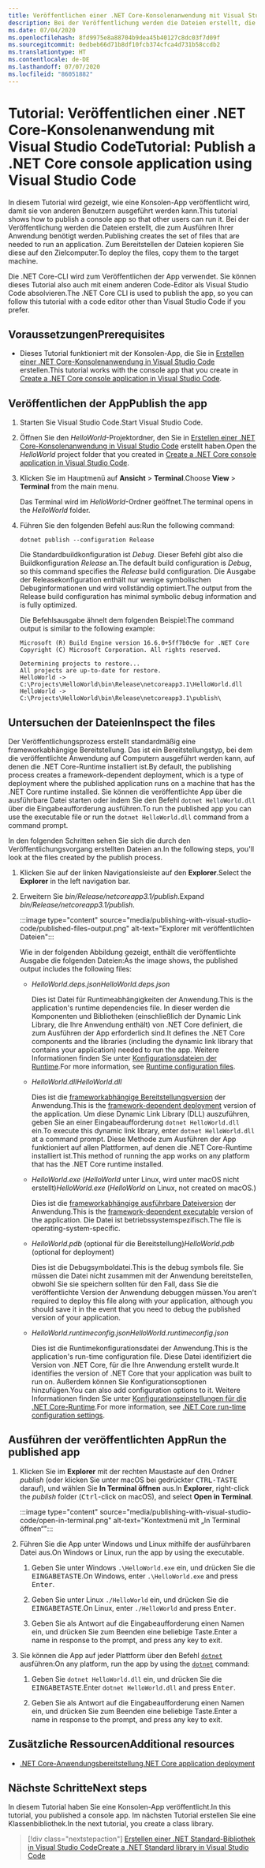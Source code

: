 ```yaml
---
title: Veröffentlichen einer .NET Core-Konsolenanwendung mit Visual Studio Code
description: Bei der Veröffentlichung werden die Dateien erstellt, die zum Ausführen Ihrer .NET Core-Anwendung benötigt werden.
ms.date: 07/04/2020
ms.openlocfilehash: 8fd9975e8a88704b9dea45b40127c8dc03f7d09f
ms.sourcegitcommit: 0edbeb66d71b8df10fcb374cfca4d731b58ccdb2
ms.translationtype: HT
ms.contentlocale: de-DE
ms.lasthandoff: 07/07/2020
ms.locfileid: "86051882"
---
```

# <a name="tutorial-publish-a-net-core-console-application-using-visual-studio-code"></a><span data-ttu-id="b1c78-103">Tutorial: Veröffentlichen einer .NET Core-Konsolenanwendung mit Visual Studio Code</span><span class="sxs-lookup"><span data-stu-id="b1c78-103">Tutorial: Publish a .NET Core console application using Visual Studio Code</span></span>

<span data-ttu-id="b1c78-104">In diesem Tutorial wird gezeigt, wie eine Konsolen-App veröffentlicht wird, damit sie von anderen Benutzern ausgeführt werden kann.</span><span class="sxs-lookup"><span data-stu-id="b1c78-104">This tutorial shows how to publish a console app so that other users can run it.</span></span> <span data-ttu-id="b1c78-105">Bei der Veröffentlichung werden die Dateien erstellt, die zum Ausführen Ihrer Anwendung benötigt werden.</span><span class="sxs-lookup"><span data-stu-id="b1c78-105">Publishing creates the set of files that are needed to run an application.</span></span> <span data-ttu-id="b1c78-106">Zum Bereitstellen der Dateien kopieren Sie diese auf den Zielcomputer.</span><span class="sxs-lookup"><span data-stu-id="b1c78-106">To deploy the files, copy them to the target machine.</span></span>

<span data-ttu-id="b1c78-107">Die .NET Core-CLI wird zum Veröffentlichen der App verwendet. Sie können dieses Tutorial also auch mit einem anderen Code-Editor als Visual Studio Code absolvieren.</span><span class="sxs-lookup"><span data-stu-id="b1c78-107">The .NET Core CLI is used to publish the app, so you can follow this tutorial with a code editor other than Visual Studio Code if you prefer.</span></span>

## <a name="prerequisites"></a><span data-ttu-id="b1c78-108">Voraussetzungen</span><span class="sxs-lookup"><span data-stu-id="b1c78-108">Prerequisites</span></span>

- <span data-ttu-id="b1c78-109">Dieses Tutorial funktioniert mit der Konsolen-App, die Sie in [Erstellen einer .NET Core-Konsolenanwendung in Visual Studio Code](with-visual-studio-code.md) erstellen.</span><span class="sxs-lookup"><span data-stu-id="b1c78-109">This tutorial works with the console app that you create in [Create a .NET Core console application in Visual Studio Code](with-visual-studio-code.md).</span></span>

## <a name="publish-the-app"></a><span data-ttu-id="b1c78-110">Veröffentlichen der App</span><span class="sxs-lookup"><span data-stu-id="b1c78-110">Publish the app</span></span>

1. <span data-ttu-id="b1c78-111">Starten Sie Visual Studio Code.</span><span class="sxs-lookup"><span data-stu-id="b1c78-111">Start Visual Studio Code.</span></span>

1. <span data-ttu-id="b1c78-112">Öffnen Sie den *HelloWorld*-Projektordner, den Sie in [Erstellen einer .NET Core-Konsolenanwendung in Visual Studio Code](with-visual-studio-code.md) erstellt haben.</span><span class="sxs-lookup"><span data-stu-id="b1c78-112">Open the *HelloWorld* project folder that you created in [Create a .NET Core console application in Visual Studio Code](with-visual-studio-code.md).</span></span>

1. <span data-ttu-id="b1c78-113">Klicken Sie im Hauptmenü auf **Ansicht** > **Terminal**.</span><span class="sxs-lookup"><span data-stu-id="b1c78-113">Choose **View** > **Terminal** from the main menu.</span></span>

   <span data-ttu-id="b1c78-114">Das Terminal wird im *HelloWorld*-Ordner geöffnet.</span><span class="sxs-lookup"><span data-stu-id="b1c78-114">The terminal opens in the *HelloWorld* folder.</span></span>

1. <span data-ttu-id="b1c78-115">Führen Sie den folgenden Befehl aus:</span><span class="sxs-lookup"><span data-stu-id="b1c78-115">Run the following command:</span></span>

   ```dotnetcli
   dotnet publish --configuration Release
   ```

   <span data-ttu-id="b1c78-116">Die Standardbuildkonfiguration ist *Debug*. Dieser Befehl gibt also die Buildkonfiguration *Release* an.</span><span class="sxs-lookup"><span data-stu-id="b1c78-116">The default build configuration is *Debug*, so this command specifies the *Release* build configuration.</span></span> <span data-ttu-id="b1c78-117">Die Ausgabe der Releasekonfiguration enthält nur wenige symbolischen Debuginformationen und wird vollständig optimiert.</span><span class="sxs-lookup"><span data-stu-id="b1c78-117">The output from the Release build configuration has minimal symbolic debug information and is fully optimized.</span></span>

   <span data-ttu-id="b1c78-118">Die Befehlsausgabe ähnelt dem folgenden Beispiel:</span><span class="sxs-lookup"><span data-stu-id="b1c78-118">The command output is similar to the following example:</span></span>

   ```
   Microsoft (R) Build Engine version 16.6.0+5ff7b0c9e for .NET Core
   Copyright (C) Microsoft Corporation. All rights reserved.

   Determining projects to restore...
   All projects are up-to-date for restore.
   HelloWorld -> C:\Projects\HelloWorld\bin\Release\netcoreapp3.1\HelloWorld.dll
   HelloWorld -> C:\Projects\HelloWorld\bin\Release\netcoreapp3.1\publish\
   ```

## <a name="inspect-the-files"></a><span data-ttu-id="b1c78-119">Untersuchen der Dateien</span><span class="sxs-lookup"><span data-stu-id="b1c78-119">Inspect the files</span></span>

<span data-ttu-id="b1c78-120">Der Veröffentlichungsprozess erstellt standardmäßig eine frameworkabhängige Bereitstellung. Das ist ein Bereitstellungstyp, bei dem die veröffentlichte Anwendung auf Computern ausgeführt werden kann, auf denen die .NET Core-Runtime installiert ist.</span><span class="sxs-lookup"><span data-stu-id="b1c78-120">By default, the publishing process creates a framework-dependent deployment, which is a type of deployment where the published application runs on a machine that has the .NET Core runtime installed.</span></span> <span data-ttu-id="b1c78-121">Sie können die veröffentlichte App über die ausführbare Datei starten oder indem Sie den Befehl `dotnet HelloWorld.dll` über die Eingabeaufforderung ausführen.</span><span class="sxs-lookup"><span data-stu-id="b1c78-121">To run the published app you can use the executable file or run the `dotnet HelloWorld.dll` command from a command prompt.</span></span>

<span data-ttu-id="b1c78-122">In den folgenden Schritten sehen Sie sich die durch den Veröffentlichungsvorgang erstellten Dateien an.</span><span class="sxs-lookup"><span data-stu-id="b1c78-122">In the following steps, you'll look at the files created by the publish process.</span></span>

1. <span data-ttu-id="b1c78-123">Klicken Sie auf der linken Navigationsleiste auf den **Explorer**.</span><span class="sxs-lookup"><span data-stu-id="b1c78-123">Select the **Explorer** in the left navigation bar.</span></span>

1. <span data-ttu-id="b1c78-124">Erweitern Sie *bin/Release/netcoreapp3.1/publish*.</span><span class="sxs-lookup"><span data-stu-id="b1c78-124">Expand *bin/Release/netcoreapp3.1/publish*.</span></span>

   :::image type="content" source="media/publishing-with-visual-studio-code/published-files-output.png" alt-text="Explorer mit veröffentlichten Dateien":::

   <span data-ttu-id="b1c78-126">Wie in der folgenden Abbildung gezeigt, enthält die veröffentlichte Ausgabe die folgenden Dateien:</span><span class="sxs-lookup"><span data-stu-id="b1c78-126">As the image shows, the published output includes the following files:</span></span>

   * <span data-ttu-id="b1c78-127">*HelloWorld.deps.json*</span><span class="sxs-lookup"><span data-stu-id="b1c78-127">*HelloWorld.deps.json*</span></span>

      <span data-ttu-id="b1c78-128">Dies ist Datei für Runtimeabhängigkeiten der Anwendung.</span><span class="sxs-lookup"><span data-stu-id="b1c78-128">This is the application's runtime dependencies file.</span></span> <span data-ttu-id="b1c78-129">In dieser werden die Komponenten und Bibliotheken (einschließlich der Dynamic Link Library, die Ihre Anwendung enthält) von .NET Core definiert, die zum Ausführen der App erforderlich sind.</span><span class="sxs-lookup"><span data-stu-id="b1c78-129">It defines the .NET Core components and the libraries (including the dynamic link library that contains your application) needed to run the app.</span></span> <span data-ttu-id="b1c78-130">Weitere Informationen finden Sie unter [Konfigurationsdateien der Runtime](https://github.com/dotnet/cli/blob/85ca206d84633d658d7363894c4ea9d59e515c1a/Documentation/specs/runtime-configuration-file.md).</span><span class="sxs-lookup"><span data-stu-id="b1c78-130">For more information, see [Runtime configuration files](https://github.com/dotnet/cli/blob/85ca206d84633d658d7363894c4ea9d59e515c1a/Documentation/specs/runtime-configuration-file.md).</span></span>

   * <span data-ttu-id="b1c78-131">*HelloWorld.dll*</span><span class="sxs-lookup"><span data-stu-id="b1c78-131">*HelloWorld.dll*</span></span>

      <span data-ttu-id="b1c78-132">Dies ist die [frameworkabhängige Bereitstellungsversion](../deploying/deploy-with-cli.md#framework-dependent-deployment) der Anwendung.</span><span class="sxs-lookup"><span data-stu-id="b1c78-132">This is the [framework-dependent deployment](../deploying/deploy-with-cli.md#framework-dependent-deployment) version of the application.</span></span> <span data-ttu-id="b1c78-133">Um diese Dynamic Link Library (DLL) auszuführen, geben Sie an einer Eingabeaufforderung `dotnet HelloWorld.dll` ein.</span><span class="sxs-lookup"><span data-stu-id="b1c78-133">To execute this dynamic link library, enter `dotnet HelloWorld.dll` at a command prompt.</span></span> <span data-ttu-id="b1c78-134">Diese Methode zum Ausführen der App funktioniert auf allen Plattformen, auf denen die .NET Core-Runtime installiert ist.</span><span class="sxs-lookup"><span data-stu-id="b1c78-134">This method of running the app works on any platform that has the .NET Core runtime installed.</span></span>

   * <span data-ttu-id="b1c78-135">*HelloWorld.exe* (*HelloWorld* unter Linux, wird unter macOS nicht erstellt)</span><span class="sxs-lookup"><span data-stu-id="b1c78-135">*HelloWorld.exe* (*HelloWorld* on Linux, not created on macOS.)</span></span>

      <span data-ttu-id="b1c78-136">Dies ist die [frameworkabhängige ausführbare Dateiversion](../deploying/deploy-with-cli.md#framework-dependent-executable) der Anwendung.</span><span class="sxs-lookup"><span data-stu-id="b1c78-136">This is the [framework-dependent executable](../deploying/deploy-with-cli.md#framework-dependent-executable) version of the application.</span></span> <span data-ttu-id="b1c78-137">Die Datei ist betriebssystemspezifisch.</span><span class="sxs-lookup"><span data-stu-id="b1c78-137">The file is operating-system-specific.</span></span>

   * <span data-ttu-id="b1c78-138">*HelloWorld.pdb* (optional für die Bereitstellung)</span><span class="sxs-lookup"><span data-stu-id="b1c78-138">*HelloWorld.pdb* (optional for deployment)</span></span>

      <span data-ttu-id="b1c78-139">Dies ist die Debugsymboldatei.</span><span class="sxs-lookup"><span data-stu-id="b1c78-139">This is the debug symbols file.</span></span> <span data-ttu-id="b1c78-140">Sie müssen die Datei nicht zusammen mit der Anwendung bereitstellen, obwohl Sie sie speichern sollten für den Fall, dass Sie die veröffentlichte Version der Anwendung debuggen müssen.</span><span class="sxs-lookup"><span data-stu-id="b1c78-140">You aren't required to deploy this file along with your application, although you should save it in the event that you need to debug the published version of your application.</span></span>

   * <span data-ttu-id="b1c78-141">*HelloWorld.runtimeconfig.json*</span><span class="sxs-lookup"><span data-stu-id="b1c78-141">*HelloWorld.runtimeconfig.json*</span></span>

      <span data-ttu-id="b1c78-142">Dies ist die Runtimekonfigurationsdatei der Anwendung.</span><span class="sxs-lookup"><span data-stu-id="b1c78-142">This is the application's run-time configuration file.</span></span> <span data-ttu-id="b1c78-143">Diese Datei identifiziert die Version von .NET Core, für die Ihre Anwendung erstellt wurde.</span><span class="sxs-lookup"><span data-stu-id="b1c78-143">It identifies the version of .NET Core that your application was built to run on.</span></span> <span data-ttu-id="b1c78-144">Außerdem können Sie Konfigurationsoptionen hinzufügen.</span><span class="sxs-lookup"><span data-stu-id="b1c78-144">You can also add configuration options to it.</span></span> <span data-ttu-id="b1c78-145">Weitere Informationen finden Sie unter [Konfigurationseinstellungen für die .NET Core-Runtime](../run-time-config/index.md#runtimeconfigjson).</span><span class="sxs-lookup"><span data-stu-id="b1c78-145">For more information, see [.NET Core run-time configuration settings](../run-time-config/index.md#runtimeconfigjson).</span></span>

## <a name="run-the-published-app"></a><span data-ttu-id="b1c78-146">Ausführen der veröffentlichten App</span><span class="sxs-lookup"><span data-stu-id="b1c78-146">Run the published app</span></span>

1. <span data-ttu-id="b1c78-147">Klicken Sie im **Explorer** mit der rechten Maustaste auf den Ordner *publish* (oder klicken Sie unter macOS bei gedrückter <kbd>CTRL-TASTE</kbd> darauf), und wählen Sie **In Terminal öffnen** aus.</span><span class="sxs-lookup"><span data-stu-id="b1c78-147">In **Explorer**, right-click the *publish* folder (<kbd>Ctrl</kbd>-click on macOS), and select **Open in Terminal**.</span></span>

   :::image type="content" source="media/publishing-with-visual-studio-code/open-in-terminal.png" alt-text="Kontextmenü mit „In Terminal öffnen“":::

1. <span data-ttu-id="b1c78-149">Führen Sie die App unter Windows und Linux mithilfe der ausführbaren Datei aus.</span><span class="sxs-lookup"><span data-stu-id="b1c78-149">On Windows or Linux, run the app by using the executable.</span></span>

   1. <span data-ttu-id="b1c78-150">Geben Sie unter Windows `.\HelloWorld.exe` ein, und drücken Sie die <kbd>EINGABETASTE</kbd>.</span><span class="sxs-lookup"><span data-stu-id="b1c78-150">On Windows, enter `.\HelloWorld.exe` and press <kbd>Enter</kbd>.</span></span>

   1. <span data-ttu-id="b1c78-151">Geben Sie unter Linux `./HelloWorld` ein, und drücken Sie die <kbd>EINGABETASTE</kbd>.</span><span class="sxs-lookup"><span data-stu-id="b1c78-151">On Linux, enter `./HelloWorld` and press <kbd>Enter</kbd>.</span></span>

   1. <span data-ttu-id="b1c78-152">Geben Sie als Antwort auf die Eingabeaufforderung einen Namen ein, und drücken Sie zum Beenden eine beliebige Taste.</span><span class="sxs-lookup"><span data-stu-id="b1c78-152">Enter a name in response to the prompt, and press any key to exit.</span></span>

1. <span data-ttu-id="b1c78-153">Sie können die App auf jeder Plattform über den Befehl [`dotnet`](../tools/dotnet.md) ausführen:</span><span class="sxs-lookup"><span data-stu-id="b1c78-153">On any platform, run the app by using the  [`dotnet`](../tools/dotnet.md) command:</span></span>

   1. <span data-ttu-id="b1c78-154">Geben Sie `dotnet HelloWorld.dll` ein, und drücken Sie die <kbd>EINGABETASTE</kbd>.</span><span class="sxs-lookup"><span data-stu-id="b1c78-154">Enter `dotnet HelloWorld.dll` and press <kbd>Enter</kbd>.</span></span>

   1. <span data-ttu-id="b1c78-155">Geben Sie als Antwort auf die Eingabeaufforderung einen Namen ein, und drücken Sie zum Beenden eine beliebige Taste.</span><span class="sxs-lookup"><span data-stu-id="b1c78-155">Enter a name in response to the prompt, and press any key to exit.</span></span>

## <a name="additional-resources"></a><span data-ttu-id="b1c78-156">Zusätzliche Ressourcen</span><span class="sxs-lookup"><span data-stu-id="b1c78-156">Additional resources</span></span>

- [<span data-ttu-id="b1c78-157">.NET Core-Anwendungsbereitstellung</span><span class="sxs-lookup"><span data-stu-id="b1c78-157">.NET Core application deployment</span></span>](../deploying/index.md)

## <a name="next-steps"></a><span data-ttu-id="b1c78-158">Nächste Schritte</span><span class="sxs-lookup"><span data-stu-id="b1c78-158">Next steps</span></span>

<span data-ttu-id="b1c78-159">In diesem Tutorial haben Sie eine Konsolen-App veröffentlicht.</span><span class="sxs-lookup"><span data-stu-id="b1c78-159">In this tutorial, you published a console app.</span></span> <span data-ttu-id="b1c78-160">Im nächsten Tutorial erstellen Sie eine Klassenbibliothek.</span><span class="sxs-lookup"><span data-stu-id="b1c78-160">In the next tutorial, you create a class library.</span></span>

> [!div class="nextstepaction"]
> [<span data-ttu-id="b1c78-161">Erstellen einer .NET Standard-Bibliothek in Visual Studio Code</span><span class="sxs-lookup"><span data-stu-id="b1c78-161">Create a .NET Standard library in Visual Studio Code</span></span>](library-with-visual-studio-code.md)
